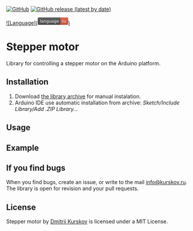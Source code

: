 [![GitHub](https://img.shields.io/github/license/kurskov/Arduino-StepperMotor)](https://github.com/kurskov/Arduino-StepperMotor/blob/main/LICENSE)
[![GitHub release (latest by date)](https://img.shields.io/github/v/release/kurskov/Arduino-StepperMotor)](https://github.com/kurskov/Arduino-StepperMotor/releases/latest)


[![Language](<svg xmlns="http://www.w3.org/2000/svg" xmlns:xlink="http://www.w3.org/1999/xlink" width="82" height="20" role="img" aria-label="language: ru"><title>language: ru</title><linearGradient id="s" x2="0" y2="100%"><stop offset="0" stop-color="#bbb" stop-opacity=".1"/><stop offset="1" stop-opacity=".1"/></linearGradient><clipPath id="r"><rect width="82" height="20" rx="3" fill="#fff"/></clipPath><g clip-path="url(#r)"><rect width="61" height="20" fill="#555"/><rect x="61" width="21" height="20" fill="#e05d44"/><rect width="82" height="20" fill="url(#s)"/></g><g fill="#fff" text-anchor="middle" font-family="Verdana,Geneva,DejaVu Sans,sans-serif" text-rendering="geometricPrecision" font-size="110"><text aria-hidden="true" x="315" y="150" fill="#010101" fill-opacity=".3" transform="scale(.1)" textLength="510">language</text><text x="315" y="140" transform="scale(.1)" fill="#fff" textLength="510">language</text><text aria-hidden="true" x="705" y="150" fill="#010101" fill-opacity=".3" transform="scale(.1)" textLength="110">ru</text><text x="705" y="140" transform="scale(.1)" fill="#fff" textLength="110">ru</text></g></svg>)](https://github.com/kurskov/Arduino-StepperMotor/blob/develop/README_RU.md)

# Stepper motor

Library for controlling a stepper motor on the Arduino platform. 

## Installation

1. Download [the library archive](https://github.com/kurskov/Arduino-StepperMotor/releases/latest) for manual instalation.
2. Arduino IDE use automatic installation from archive: _Sketch/Include Library/Add .ZIP Library…_


## Usage


## Example


## If you find bugs
When you find bugs, create an issue, or write to the mail info@kurskov.ru.  
The library is open for revision and your pull requests.

## License
Stepper motor by [Dmitrii Kurskov](https://kurskov.ru) is licensed under a MIT License.